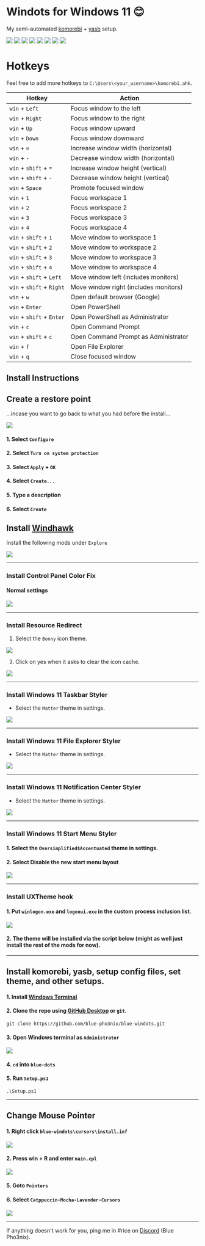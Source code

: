 # Windots for Windows 11 😊
My semi-automated [komorebi](https://github.com/LGUG2Z/komorebi) + [yasb](https://github.com/amnweb/yasb) setup.

![](https://github.com/user-attachments/assets/e066d4de-a5d7-4814-a120-0d6c89ef5ea3)
![](https://github.com/user-attachments/assets/e84b909d-a3e5-4a1a-9e1c-77ac08140aa7)
![](https://github.com/user-attachments/assets/f226badf-40bc-48bc-93b9-101909dabddd)
![](https://github.com/user-attachments/assets/9dfb0651-10c4-44cb-9695-ece71834e40d)
![](https://github.com/user-attachments/assets/538eeeb4-8bc7-428d-9b77-390423a9a29c)
![](https://github.com/user-attachments/assets/29a57724-c0f4-4e63-8de5-503c2f3175e6)
![](https://github.com/user-attachments/assets/23662d7f-ec4a-4a8a-b65d-564578d23e93)
![](https://github.com/user-attachments/assets/f9a9d884-3fb9-454b-8396-052f36ae746d)



# Hotkeys

Feel free to add more hotkeys to `C:\Users\<your_username>\komorebi.ahk`. 

| Hotkey | Action |
|--------|--------|
| `win` + `Left` | Focus window to the left |
| `win` + `Right` | Focus window to the right |
| `win` + `Up` | Focus window upward |
| `win` + `Down` | Focus window downward |
| `win` + `=` | Increase window width (horizontal) |
| `win` + `-` | Decrease window width (horizontal) |
| `win` + `shift` + `=` | Increase window height (vertical) |
| `win` + `shift` + `-` | Decrease window height (vertical) |
| `win` + `Space` | Promote focused window |
| `win` + `1` | Focus workspace 1 |
| `win` + `2` | Focus workspace 2 |
| `win` + `3` | Focus workspace 3 |
| `win` + `4` | Focus workspace 4 |
| `win` + `shift` + `1` | Move window to workspace 1 |
| `win` + `shift` + `2` | Move window to workspace 2 |
| `win` + `shift` + `3` | Move window to workspace 3 |
| `win` + `shift` + `4` | Move window to workspace 4 |
| `win` + `shift` + `Left` | Move window left (includes monitors) |
| `win` + `shift` + `Right` | Move window right (includes monitors) |
| `win` + `w` | Open default browser (Google) |
| `win` + `Enter` | Open PowerShell |
| `win` + `shift` + `Enter` | Open PowerShell as Administrator |
| `win` + `c` | Open Command Prompt |
| `win` + `shift` + `c` | Open Command Prompt as Administrator |
| `win` + `f` | Open File Explorer |
| `win` + `q` | Close focused window |

## Install Instructions

## Create a restore point 
...incase you want to go back to what you had before the install...

![](https://github.com/user-attachments/assets/fd7175f2-b3cd-45da-8cdb-1bebef62e955)

#### 1. Select `Configure`
#### 2. Select `Turn on system protection`
#### 3. Select `Apply` + `OK`
#### 4. Select `Create...`
#### 5. Type a description
#### 6. Select `Create`

## Install [Windhawk](https://windhawk.net/) 
Install the following mods under `Explore`

![](https://github.com/user-attachments/assets/761804f9-4c03-4a09-aa10-bf51d34ee62d)

---

### Install Control Panel Color Fix
#### Normal settings

![](https://github.com/user-attachments/assets/0efd5cad-3ccc-4cdb-b58e-063b38a496ca)

---

### Install Resource Redirect
1. Select the `Bonny` icon theme.

![](https://github.com/user-attachments/assets/83827f17-77ae-43ab-b884-37e776f9d833)

3. Click on yes when it asks to clear the icon cache.

![](https://github.com/user-attachments/assets/4e53a921-f5f8-4bdb-bb45-a1862715767b)

---

### Install Windows 11 Taskbar Styler
- Select the `Matter` theme in settings.

![](https://github.com/user-attachments/assets/7018018e-cd38-44f2-811b-b88bf441bf8e)

---

### Install Windows 11 File Explorer Styler
- Select the `Matter` theme in settings.

![](https://github.com/user-attachments/assets/7864fbed-cd94-4e57-901a-acde8f11bab9)

---

### Install Windows 11 Notification Center Styler
- Select the `Matter` theme in settings.

![](https://github.com/user-attachments/assets/d63c7a18-c601-4f51-8f8e-301e4c109183)

---

### Install Windows 11 Start Menu Styler
#### 1. Select the `Oversimplified$Accentuated` theme in settings.
#### 2. Select Disable the new start menu layout

![](https://github.com/user-attachments/assets/9aa0ca9b-db34-4da9-b0f7-90c72d483506)

---

### Install UXTheme hook
#### 1. Put `winlogon.exe` and `logonui.exe` in the custom process inclusion list.

![](https://github.com/user-attachments/assets/5a86b125-9009-4780-bde0-cfd271ea937c)

#### 2. The theme will be installed via the script below (might as well just install the rest of the mods for now).

---


## Install komorebi, yasb, setup config files, set theme, and other setups.
#### 1. Install [Windows Terminal](https://apps.microsoft.com/detail/9N0DX20HK701)
#### 2. Clone the repo using [GitHub Desktop](https://desktop.github.com/download/) or  `git`.
```
git clone https://github.com/blue-pho3nix/blue-windots.git
```
#### 3. Open Windows terminal as `Administrator`

![](https://github.com/user-attachments/assets/a0397a54-bd11-410a-92e1-726867cbd94e)

#### 4. `cd` into `blue-dots`
#### 5. Run `Setup.ps1`
```
.\Setup.ps1
```

---

## Change Mouse Pointer

#### 1. Right click `blue-windots\cursors\install.inf`

![](https://github.com/user-attachments/assets/79e13efe-01f0-45af-b615-c8fbf168e863)

#### 2. Press win + R and enter `main.cpl`

![](https://github.com/user-attachments/assets/ed2557e9-1a03-4d9e-b675-e4d2875be066)

#### 5. Goto `Pointers`

#### 6. Select `Catppuccin-Mocha-Lavender-Cursors`

![](https://github.com/user-attachments/assets/51b9f211-2d3c-461c-a871-d5038fecc247)

---

If anything doesn't work for you, ping me in #rice on [Discord](https://discord.gg/TujAjYXJjr) (Blue Pho3nix).
